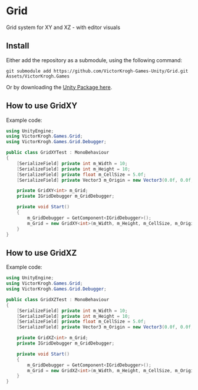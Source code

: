 # Grid
Grid system for XY and XZ - with editor visuals

## Install
Either add the repository as a submodule, using the following command:

`git submodule add https://github.com/VictorKrogh-Games-Unity/Grid.git Assets/VictorKrogh.Games`


Or by downloading the [Unity Package here](https://github.com/VictorKrogh-Games-Unity/Grid/releases/tag/1.0).

## How to use GridXY
Example code:
```csharp
using UnityEngine;
using VictorKrogh.Games.Grid;
using VictorKrogh.Games.Grid.Debugger;

public class GridXYTest : MonoBehaviour
{
    [SerializeField] private int m_Width = 10;
    [SerializeField] private int m_Height = 10;
    [SerializeField] private float m_CellSize = 5.0f;
    [SerializeField] private Vector3 m_Origin = new Vector3(0.0f, 0.0f, 0.0f);

    private GridXY<int> m_Grid;
    private IGridDebugger m_GridDebugger;

    private void Start()
    {
        m_GridDebugger = GetComponent<IGridDebugger>();
        m_Grid = new GridXY<int>(m_Width, m_Height, m_CellSize, m_Origin, m_GridDebugger);
    }
}

```

## How to use GridXZ
Example code:
```csharp
using UnityEngine;
using VictorKrogh.Games.Grid;
using VictorKrogh.Games.Grid.Debugger;

public class GridXZTest : MonoBehaviour
{
    [SerializeField] private int m_Width = 10;
    [SerializeField] private int m_Height = 10;
    [SerializeField] private float m_CellSize = 5.0f;
    [SerializeField] private Vector3 m_Origin = new Vector3(0.0f, 0.0f, 0.0f);

    private GridXZ<int> m_Grid;
    private IGridDebugger m_GridDebugger;

    private void Start()
    {
        m_GridDebugger = GetComponent<IGridDebugger>();
        m_Grid = new GridXZ<int>(m_Width, m_Height, m_CellSize, m_Origin, m_GridDebugger);
    }
}
```
